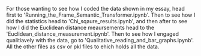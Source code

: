 For those wanting to see how I coded the data shown in my essay, head first to 'Running_the_Frame_Semantic_Transformer.ipynb'. Then to see how I did the statistics head to 'Chi_sqaure_results.ipynb', and then after to see how I did the Euclidean distance meaursements head to the 'Euclidean_distance_measurement.ipynb'. Then to see how I engaged qualitiavely with the data, go to 'Qualitative_reading_and_bar_graphs.ipynb'. All the other files as csv or pkl files to ehich holds all the data.
